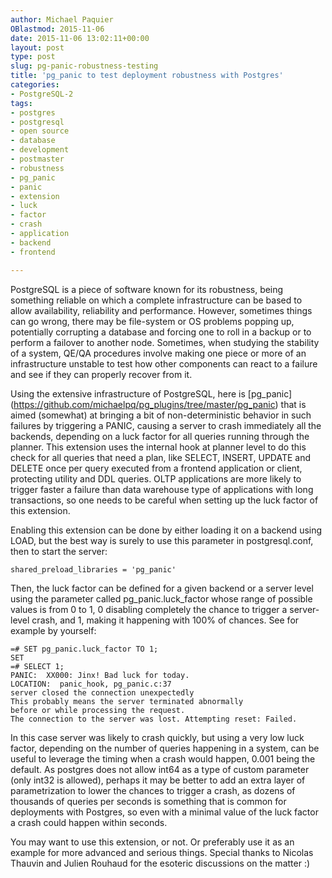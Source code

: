 ```yaml
---
author: Michael Paquier
OBlastmod: 2015-11-06
date: 2015-11-06 13:02:11+00:00
layout: post
type: post
slug: pg-panic-robustness-testing
title: 'pg_panic to test deployment robustness with Postgres'
categories:
- PostgreSQL-2
tags:
- postgres
- postgresql
- open source
- database
- development
- postmaster
- robustness
- pg_panic
- panic
- extension
- luck
- factor
- crash
- application
- backend
- frontend

---
```


PostgreSQL is a piece of software known for its robustness, being something
reliable on which a complete infrastructure can be based to allow availability,
reliability and performance. However, sometimes things can go wrong, there
may be file-system or OS problems popping up, potentially corrupting a
database and forcing one to roll in a backup or to perform a failover to
another node. Sometimes, when studying the stability of a system, QE/QA
procedures involve making one piece or more of an infrastructure unstable
to test how other components can react to a failure and see if they can
properly recover from it.

Using the extensive infrastructure of PostgreSQL, here is [pg_panic]
(https://github.com/michaelpq/pg_plugins/tree/master/pg_panic) that is
aimed (somewhat) at bringing a bit of non-deterministic behavior in such
failures by triggering a PANIC, causing a server to crash immediately all
the backends, depending on a luck factor for all queries running through
the planner. This extension uses the internal hook at planner level
to do this check for all queries that need a plan, like SELECT, INSERT,
UPDATE and DELETE once per query executed from a frontend application
or client, protecting utility and DDL queries. OLTP applications are
more likely to trigger faster a failure than data warehouse type of
applications with long transactions, so one needs to be careful when
setting up the luck factor of this extension.

Enabling this extension can be done by either loading it on a backend
using LOAD, but the best way is surely to use this parameter in
postgresql.conf, then to start the server:

    shared_preload_libraries = 'pg_panic'

Then, the luck factor can be defined for a given backend or a server level
using the parameter called pg\_panic.luck\_factor whose range of possible
values is from 0 to 1, 0 disabling completely the chance to trigger a
server-level crash, and 1, making it happening with 100% of chances. See
for example by yourself:

    =# SET pg_panic.luck_factor TO 1;
    SET
    =# SELECT 1;
    PANIC:  XX000: Jinx! Bad luck for today.
    LOCATION:  panic_hook, pg_panic.c:37
    server closed the connection unexpectedly
    This probably means the server terminated abnormally
    before or while processing the request.
    The connection to the server was lost. Attempting reset: Failed.

In this case server was likely to crash quickly, but using a very low
luck factor, depending on the number of queries happening in a system,
can be useful to leverage the timing when a crash would happen, 0.001
being the default. As postgres does not allow int64 as a type of custom
parameter (only int32 is allowed), perhaps it may be better to add
an extra layer of parametrization to lower the chances to trigger a crash,
as dozens of thousands of queries per seconds is something that is
common for deployments with Postgres, so even with a minimal value
of the luck factor a crash could happen within seconds.

You may want to use this extension, or not. Or preferably use it as an
example for more advanced and serious things. Special thanks to Nicolas
Thauvin and Julien Rouhaud for the esoteric discussions on the matter :)

